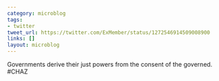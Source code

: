 ```yaml
---
category: microblog
tags:
- twitter
tweet_url: https://twitter.com/ExMember/status/1272546914509008900
links: []
layout: microblog
---
```

Governments derive their just powers from the consent of the governed. #CHAZ
